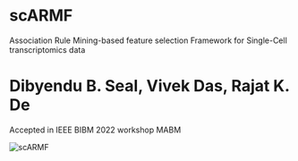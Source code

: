 # scARMF
Association Rule Mining-based feature selection Framework for Single-Cell transcriptomics data
# Dibyendu B. Seal, Vivek Das, Rajat K. De
Accepted in IEEE BIBM 2022 workshop MABM

![scARMF](https://user-images.githubusercontent.com/19671806/201693504-7e6494e1-6158-48cc-8ff9-fc4db895b830.jpg)
